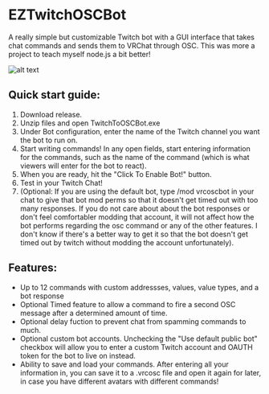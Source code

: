 # EZTwitchOSCBot
A really simple but customizable Twitch bot with a GUI interface that takes chat commands and sends them to VRChat through OSC.
This was more a project to teach myself node.js a bit better!

![alt text](https://i.imgur.com/QtTP92d.png)

## Quick start guide:
1. Download release.
2. Unzip files and open TwitchToOSCBot.exe
3. Under Bot configuration, enter the name of the Twitch channel you want the bot to run on.
4. Start writing commands! In any open fields, start entering information for the commands, such as the name of the command (which is what viewers will enter for the bot to react).
5. When you are ready, hit the "Click To Enable Bot!" button.
6. Test in your Twitch Chat!
7. (Optional: If you are using the default bot, type /mod vrcoscbot in your chat to give that bot mod perms so that it doesn't get timed out with too many responses. If you do not care about about the bot responses or don't feel comfortabler modding that account, it will not affect how the bot performs regarding the osc command or any of the other features. I don't know if there's a better way to get it so that the bot doesn't get timed out by twitch without modding the account unfortunately).

## Features:
- Up to 12 commands with custom addressses, values, value types, and a bot response
- Optional Timed feature to allow a command to fire a second OSC message after a determined amount of time.
- Optional delay fuction to prevent chat from spamming commands to much.
- Optional custom bot accounts. Unchecking the "Use default public bot" checkbox will allow you to enter a custom Twitch account and OAUTH token for the bot to live on instead.
- Ability to save and load your commands. After entering all your information in, you can save it to a .vrcosc file and open it again for later, in case you have different avatars with different commands!
